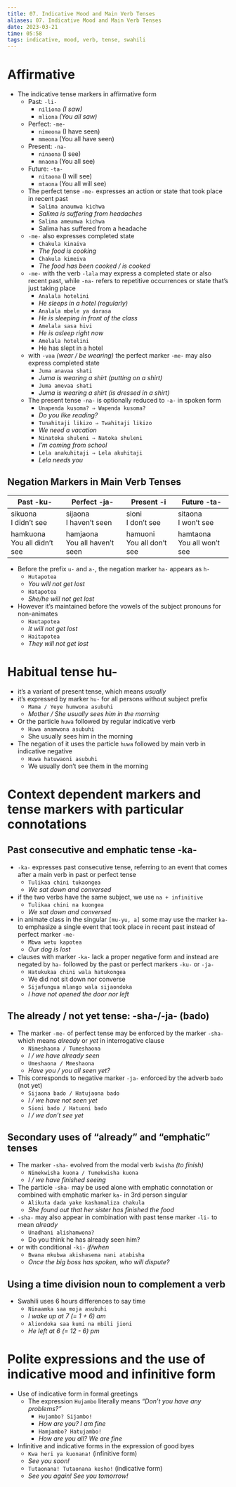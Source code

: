 ```yaml
---
title: 07. Indicative Mood and Main Verb Tenses
aliases: 07. Indicative Mood and Main Verb Tenses
date: 2023-03-21
time: 05:58
tags: indicative, mood, verb, tense, swahili
---
```



# Affirmative

- The indicative tense markers in affirmative form
    - Past: `-li-`
        - `niliona` *(I saw)*
        - `mliona` *(You all saw)*
    - Perfect: `-me-`
        - `nimeona` (I have seen)
        - `mmeona` (You all have seen)
    - Present: `-na-`
        - `ninaona` (I see)
        - `mnaona` (You all see)
    - Future: `-ta-`
        - `nitaona` (I will see)
        - `mtaona` (You all will see)
    - The perfect tense `-me-` expresses an action or state that took place in recent past
        - `Salima anaumwa kichwa`
        - *Salima is suffering from headaches*
        - `Salima ameumwa kichwa`
        - Salima has suffered from a headache
    - `-me-` also expresses completed state
        - `Chakula kinaiva`
        - *The food is cooking*
        - `Chakula kimeiva`
        - *The food has been cooked / is cooked*
    - `-me-` with the verb `-lala` may express a completed state or also recent past, while `-na-` refers to repetitive occurrences or state that’s just taking place
        - `Analala hotelini`
        - *He sleeps in a hotel (regularly)*
        - `Analala mbele ya darasa`
        - *He is sleeping in front of the class*
        - `Amelala sasa hivi`
        - *He is asleep right now*
        - `Amelala hotelini`
        - He has slept in a hotel
    - with `-vaa` *(wear / be wearing)* the perfect marker `-me-` may also express completed state
        - `Juma anavaa shati`
        - *Juma is wearing a shirt (putting on a shirt)*
        - `Juma amevaa shati`
        - *Juma is wearing a shirt (is dressed in a shirt)*
    - The present tense `-na-` is optionally reduced to `-a-` in spoken form
        - `Unapenda kusoma? ⇒ Wapenda kusoma?`
        - *Do you like reading?*
        - `Tunahitaji likizo ⇒ Twahitaji likizo`
        - *We need a vacation*
        - `Ninatoka shuleni ⇒ Natoka shuleni`
        - *I’m coming from school*
        - `Lela anakuhitaji ⇒ Lela akuhitaji`
        - *Lela needs you*

## Negation Markers in Main Verb Tenses

| Past -ku-                      | Perfect -ja-                     | Present -i                   | Future -ta-                   |
| ------------------------------ | -------------------------------- | ---------------------------- | ----------------------------- |
| sikuona<br>I didn’t see        | sijaona<br>I haven’t seen        | sioni<br>I don’t see         | sitaona<br>I won’t see        |
| hamkuona<br>You all didn’t see | hamjaona<br>You all haven’t seen | hamuoni<br>You all don’t see | hamtaona<br>You all won’t see |

- Before the prefix `u-` and `a-`, the negation marker `ha-` appears as `h-`
    - `Hutapotea`
    - *You will not get lost*
    - `Hatapotea`
    - *She/he will not get lost*
- However it’s maintained before the vowels of the subject pronouns for non-animates
    - `Hautapotea`
    - *It will not get lost*
    - `Haitapotea`
    - *They will not get lost*

# Habitual tense hu-

- it’s a variant of present tense, which means *usually*
- it’s expressed by marker `hu-` for all persons without subject prefix
    - `Mama / Yeye humwona asubuhi`
    - *Mother / She usually sees him in the morning*
- Or the particle `huwa` followed by regular indicative verb
    - `Huwa anamwona asubuhi`
    - She usually sees him in the morning
- The negation of it uses the particle `huwa` followed by main verb in indicative negative
    - `Huwa hatuwaoni asubuhi`
    - We usually don’t see them in the morning

# Context dependent markers and tense markers with particular connotations

## Past consecutive and emphatic tense -ka-

- `-ka-` expresses past consecutive tense, referring to an event that comes after a main verb in past or perfect tense
    - `Tulikaa chini tukaongea`
    - *We sat down and conversed*
- if the two verbs have the same subject, we use `na + infinitive`
    - `Tulikaa chini na kuongea`
    - *We sat down and conversed*
- in animate class in the singular `[mu-yu, a]` some may use the marker `ka-` to emphasize a single event that took place in recent past instead of perfect marker `-me-`
    - `Mbwa wetu kapotea`
    - *Our dog is lost*
- clauses with marker `-ka-` lack a proper negative form and instead are negated by `ha-` followed by the past or perfect markers `-ku-` or `-ja-`
    - `Hatukukaa chini wala hatukongea`
    - We did not sit down nor converse
    - `Sijafungua mlango wala sijaondoka`
    - *I have not opened the door nor left*

## The already / not yet tense: -sha-/-ja- (bado)

- The marker `-me-` of perfect tense may be enforced by the marker `-sha-` which means *already* or *yet* in interrogative clause
    - `Nimeshaona / Tumeshaona`
    - *I / we have already seen*
    - `Umeshaona / Mmeshaona`
    - *Have you / you all seen yet?*
- This corresponds to negative marker `-ja-` enforced by the adverb `bado` (not yet)
    - `Sijaona bado / Hatujaona bado`
    - *I / we have not seen yet*
    - `Sioni bado / Hatuoni bado`
    - *I / we don’t see yet*

## Secondary uses of “already” and “emphatic” tenses

- The marker `-sha-` evolved from the modal verb `kwisha` *(to finish)*
    - `Nimekwisha kuona / Tumekwisha kuona`
    - *I / we have finished seeing*
- The particle `-sha-` may be used alone with emphatic connotation or combined with emphatic marker `ka-` in 3rd person singular
    - `Alikuta dada yake kashamaliza chakula`
    - *She found out that her sister has finished the food*
- `-sha-` may also appear in combination with past tense marker `-li-` to mean *already*
    - `Unadhani alishamwona?`
    - Do you think he has already seen him?
- or with conditional `-ki-` *if/when*
    - `Bwana mkubwa akishasema nani atabisha`
    - *Once the big boss has spoken, who will dispute?*

## Using a time division noun to complement a verb

- Swahili uses 6 hours differences to say time
    - `Ninaamka saa moja asubuhi`
    - *I wake up at 7 (= 1 + 6) am*
    - `Aliondoka saa kumi na mbili jioni`
    - *He left at 6 (= 12 - 6) pm*

# Polite expressions and the use of indicative mood and infinitive form

- Use of indicative form in formal greetings
    - The expression `Hujambo` literally means *“Don’t you have any problems?”*
        - `Hujambo? Sijambo!`
        - *How are you? I am fine*
        - `Hamjambo? Hatujambo!`
        - *How are you all? We are fine*
- Infinitive and indicative forms in the expression of good byes
    - `Kwa heri ya kuonana!` (infinitive form)
    - *See you soon!*
    - `Tutaonana! Tutaonana kesho!` (indicative form)
    - *See you again! See you tomorrow!*
